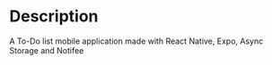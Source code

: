 # Description
A To-Do list mobile application made with React Native, Expo, Async Storage and Notifee
